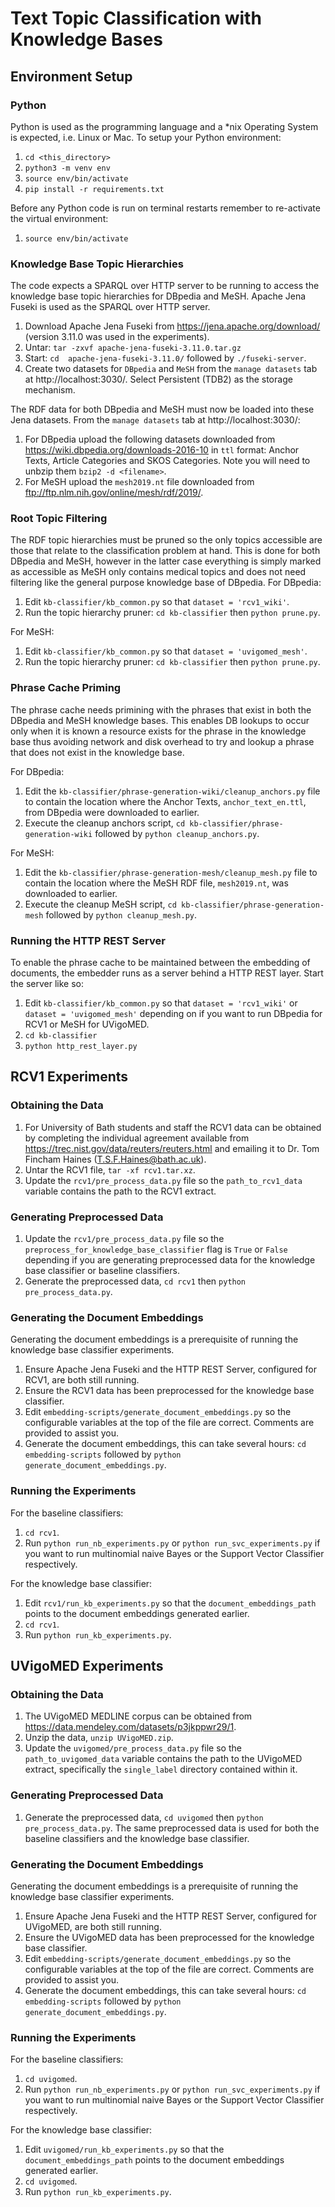 # Text Topic Classification with Knowledge Bases

## Environment Setup

### Python

Python is used as the programming language and a *nix Operating System is expected, i.e. Linux or Mac.
To setup your Python environment:

1. `cd <this_directory>`
1. `python3 -m venv env`
1. `source env/bin/activate`
1. `pip install -r requirements.txt`

Before any Python code is run on terminal restarts remember to re-activate the virtual environment:

1. `source env/bin/activate`

### Knowledge Base Topic Hierarchies

The code expects a SPARQL over HTTP server to be running to access the knowledge base topic hierarchies for DBpedia
and MeSH.
Apache Jena Fuseki is used as the SPARQL over HTTP server.

1. Download Apache Jena Fuseki from https://jena.apache.org/download/ (version 3.11.0 was used in the experiments).
1. Untar: `tar -zxvf apache-jena-fuseki-3.11.0.tar.gz`
1. Start: `cd  apache-jena-fuseki-3.11.0/` followed by `./fuseki-server`.
1. Create two datasets for `DBpedia` and `MeSH` from the `manage datasets` tab at http://localhost:3030/.
   Select Persistent (TDB2) as the storage mechanism.

The RDF data for both DBpedia and MeSH must now be loaded into these Jena datasets.  From the `manage datasets` tab
at http://localhost:3030/:

1. For DBpedia upload the following datasets downloaded from https://wiki.dbpedia.org/downloads-2016-10 in `ttl`
   format: Anchor Texts, Article Categories and SKOS Categories.
   Note you will need to unbzip them `bzip2 -d <filename>`.
1. For MeSH upload the `mesh2019.nt` file downloaded from ftp://ftp.nlm.nih.gov/online/mesh/rdf/2019/.

### Root Topic Filtering

The RDF topic hierarchies must be pruned so the only topics accessible are those that relate to the classification
problem at hand.
This is done for both DBpedia and MeSH, however in the latter case everything is simply marked as accessible as MeSH
only contains medical topics and does not need filtering like the general purpose knowledge base of DBpedia.
For DBpedia:

1. Edit `kb-classifier/kb_common.py` so that `dataset = 'rcv1_wiki'`.
1. Run the topic hierarchy pruner: `cd kb-classifier` then `python prune.py`.

For MeSH:

1. Edit `kb-classifier/kb_common.py` so that `dataset = 'uvigomed_mesh'`.
1. Run the topic hierarchy pruner: `cd kb-classifier` then `python prune.py`.

### Phrase Cache Priming

The phrase cache needs primining with the phrases that exist in both the DBpedia and MeSH knowledge bases.
This enables DB lookups to occur only when it is known a resource exists for the phrase in the knowledge base thus
avoiding network and disk overhead to try and lookup a phrase that does not exist in the knowledge base.

For DBpedia:

1. Edit the `kb-classifier/phrase-generation-wiki/cleanup_anchors.py` file to contain the location where the Anchor
Texts, `anchor_text_en.ttl`, from DBpedia were downloaded to earlier.
1. Execute the cleanup anchors script, `cd kb-classifier/phrase-generation-wiki` followed by
`python cleanup_anchors.py`.

For MeSH:

1. Edit the `kb-classifier/phrase-generation-mesh/cleanup_mesh.py` file to contain the location where the MeSH RDF
file, `mesh2019.nt`, was downloaded to earlier.
1. Execute the cleanup MeSH script, `cd kb-classifier/phrase-generation-mesh` followed by
`python cleanup_mesh.py`.

### Running the HTTP REST Server

To enable the phrase cache to be maintained between the embedding of documents, the embedder runs as a server behind a
HTTP REST layer.  Start the server like so:

1. Edit `kb-classifier/kb_common.py` so that `dataset = 'rcv1_wiki'` or `dataset = 'uvigomed_mesh'` depending
on if you want to run DBpedia for RCV1 or MeSH for UVigoMED.
1. `cd kb-classifier`
1. `python http_rest_layer.py`


## RCV1 Experiments

### Obtaining the Data

1. For University of Bath students and staff the RCV1 data can be obtained by completing the individual agreement
available from https://trec.nist.gov/data/reuters/reuters.html and emailing it to Dr. Tom Fincham Haines 
(T.S.F.Haines@bath.ac.uk).
1. Untar the RCV1 file, `tar -xf rcv1.tar.xz`.
1. Update the `rcv1/pre_process_data.py` file so the `path_to_rcv1_data` variable contains the path to the RCV1
extract.

### Generating Preprocessed Data

1. Update the `rcv1/pre_process_data.py` file so the `preprocess_for_knowledge_base_classifier` flag is `True`
or `False` depending if you are generating preprocessed data for the knowledge base classifier or baseline
classifiers.
1. Generate the preprocessed data, `cd rcv1` then `python pre_process_data.py`.

### Generating the Document Embeddings

Generating the document embeddings is a prerequisite of running the knowledge base classifier experiments.

1. Ensure Apache Jena Fuseki and the HTTP REST Server, configured for RCV1, are both still running.
1. Ensure the RCV1 data has been preprocessed for the knowledge base classifier.
1. Edit `embedding-scripts/generate_document_embeddings.py` so the configurable variables at the top of the file
are correct.  Comments are provided to assist you.
1. Generate the document embeddings, this can take several hours: `cd embedding-scripts` followed by
`python generate_document_embeddings.py`.

### Running the Experiments

For the baseline classifiers:

1. `cd rcv1`.
1. Run `python run_nb_experiments.py` or `python run_svc_experiments.py` if you want to run multinomial naive Bayes
or the Support Vector Classifier respectively.

For the knowledge base classifier:

1. Edit `rcv1/run_kb_experiments.py` so that the `document_embeddings_path` points to the document embeddings
generated earlier.
1. `cd rcv1`.
1. Run `python run_kb_experiments.py`.


## UVigoMED Experiments

### Obtaining the Data

1. The UVigoMED MEDLINE corpus can be obtained from https://data.mendeley.com/datasets/p3jkppwr29/1.
1. Unzip the data, `unzip UVigoMED.zip`.
1. Update the `uvigomed/pre_process_data.py` file so the `path_to_uvigomed_data` variable contains the path to the
UVigoMED extract, specifically the `single_label` directory contained within it.

### Generating Preprocessed Data

1. Generate the preprocessed data, `cd uvigomed` then `python pre_process_data.py`.
The same preprocessed data is used for both the baseline classifiers and the knowledge base classifier.

### Generating the Document Embeddings

Generating the document embeddings is a prerequisite of running the knowledge base classifier experiments.

1. Ensure Apache Jena Fuseki and the HTTP REST Server, configured for UVigoMED, are both still running.
1. Ensure the UVigoMED data has been preprocessed for the knowledge base classifier.
1. Edit `embedding-scripts/generate_document_embeddings.py` so the configurable variables at the top of the file
are correct.  Comments are provided to assist you.
1. Generate the document embeddings, this can take several hours: `cd embedding-scripts` followed by
`python generate_document_embeddings.py`.

### Running the Experiments

For the baseline classifiers:

1. `cd uvigomed`.
1. Run `python run_nb_experiments.py` or `python run_svc_experiments.py` if you want to run multinomial naive Bayes
or the Support Vector Classifier respectively.

For the knowledge base classifier:

1. Edit `uvigomed/run_kb_experiments.py` so that the `document_embeddings_path` points to the document embeddings
generated earlier.
1. `cd uvigomed`.
1. Run `python run_kb_experiments.py`.
